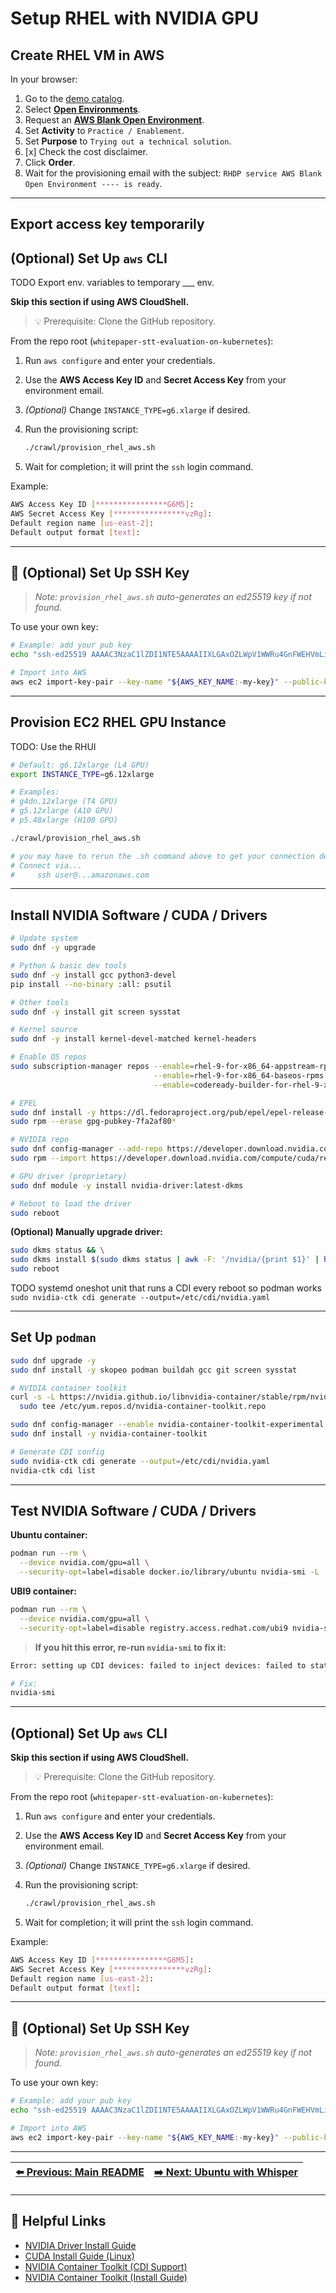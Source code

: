 # Setup RHEL with NVIDIA GPU

## Create RHEL VM in AWS

In your browser:

1. Go to the [demo catalog](https://demo.redhat.com).
2. Select [**Open Environments**](https://catalog.demo.redhat.com/catalog?category=Open_Environments).
3. Request an <a href="https://catalog.demo.redhat.com/catalog?item=babylon-catalog-prod/sandboxes-gpte.sandbox-open.prod&utm_source=webapp&utm_medium=share-linktarget=" target="_blank">**AWS Blank Open Environment**</a>.
4. Set **Activity** to `Practice / Enablement`.
5. Set **Purpose** to `Trying out a technical solution`.
6. [x] Check the cost disclaimer.
7. Click **Order**.
8. Wait for the provisioning email with the subject:
   `RHDP service AWS Blank Open Environment ---- is ready`.

---

## Export access key temporarily

## (Optional) Set Up `aws` CLI

TODO Export env. variables to temporary ___ env.

**Skip this section if using AWS CloudShell.**

> 💡 Prerequisite: Clone the GitHub repository.

From the repo root (`whitepaper-stt-evaluation-on-kubernetes`):

1. Run `aws configure` and enter your credentials.

2. Use the **AWS Access Key ID** and **Secret Access Key** from your environment email.

3. *(Optional)* Change `INSTANCE_TYPE=g6.xlarge` if desired.

4. Run the provisioning script:

   ```sh
   ./crawl/provision_rhel_aws.sh
   ```

5. Wait for completion; it will print the `ssh` login command.

Example:

```sh
AWS Access Key ID [****************G6M5]:
AWS Secret Access Key [****************vzRg]:
Default region name [us-east-2]:
Default output format [text]:
```

---

## 🔑 (Optional) Set Up SSH Key

> *Note: `provision_rhel_aws.sh` auto-generates an ed25519 key if not found.*

To use your own key:

```sh
# Example: add your pub key
echo "ssh-ed25519 AAAAC3NzaC1lZDI1NTE5AAAAIIXLGAxOZLWpV1WWRu4GnFWEHVmLiSeXsMoChi4rXvDl cory@kowdora" > /tmp/id.pub

# Import into AWS
aws ec2 import-key-pair --key-name "${AWS_KEY_NAME:-my-key}" --public-key-material fileb:///tmp/id.pub
```

---

## Provision EC2 RHEL GPU Instance

TODO: Use the RHUI

```sh
# Default: g6.12xlarge (L4 GPU)
export INSTANCE_TYPE=g6.12xlarge

# Examples:
# g4dn.12xlarge (T4 GPU)
# g5.12xlarge (A10 GPU)
# p5.48xlarge (H100 GPU)

./crawl/provision_rhel_aws.sh

# you may have to rerun the .sh command above to get your connection details
# Connect via...
#     ssh user@...amazonaws.com

```

---

## Install NVIDIA Software / CUDA / Drivers

```sh
# Update system
sudo dnf -y upgrade

# Python & basic dev tools
sudo dnf -y install gcc python3-devel
pip install --no-binary :all: psutil

# Other tools
sudo dnf -y install git screen sysstat

# Kernel source
sudo dnf -y install kernel-devel-matched kernel-headers

# Enable OS repos
sudo subscription-manager repos --enable=rhel-9-for-x86_64-appstream-rpms \
                                --enable=rhel-9-for-x86_64-baseos-rpms \
                                --enable=codeready-builder-for-rhel-9-x86_64-rpms

# EPEL
sudo dnf install -y https://dl.fedoraproject.org/pub/epel/epel-release-latest-9.noarch.rpm
sudo rpm --erase gpg-pubkey-7fa2af80*

# NVIDIA repo
sudo dnf config-manager --add-repo https://developer.download.nvidia.com/compute/cuda/repos/rhel9/x86_64/cuda-rhel9.repo
sudo rpm --import https://developer.download.nvidia.com/compute/cuda/repos/fedora39/x86_64/D42D0685.pub

# GPU driver (proprietary)
sudo dnf module -y install nvidia-driver:latest-dkms

# Reboot to load the driver
sudo reboot
```

**(Optional) Manually upgrade driver:**

```sh
sudo dkms status && \
sudo dkms install $(sudo dkms status | awk -F: '/nvidia/{print $1}' | head) && \
sudo reboot
```

TODO systemd oneshot unit that runs a CDI every reboot so podman works `sudo nvidia-ctk cdi generate --output=/etc/cdi/nvidia.yaml`

---

## Set Up `podman`

```sh
sudo dnf upgrade -y
sudo dnf install -y skopeo podman buildah gcc git screen sysstat

# NVIDIA container toolkit
curl -s -L https://nvidia.github.io/libnvidia-container/stable/rpm/nvidia-container-toolkit.repo | \
  sudo tee /etc/yum.repos.d/nvidia-container-toolkit.repo

sudo dnf config-manager --enable nvidia-container-toolkit-experimental
sudo dnf install -y nvidia-container-toolkit

# Generate CDI config
sudo nvidia-ctk cdi generate --output=/etc/cdi/nvidia.yaml
nvidia-ctk cdi list
```

---

## Test NVIDIA Software / CUDA / Drivers

**Ubuntu container:**

```sh
podman run --rm \
  --device nvidia.com/gpu=all \
  --security-opt=label=disable docker.io/library/ubuntu nvidia-smi -L
```

**UBI9 container:**

```sh
podman run --rm \
  --device nvidia.com/gpu=all \
  --security-opt=label=disable registry.access.redhat.com/ubi9 nvidia-smi -L
```

> **If you hit this error, re-run `nvidia-smi` to fix it:**

```sh
Error: setting up CDI devices: failed to inject devices: failed to stat CDI host device "/dev/nvidia-uvm": no such file or directory

# Fix:
nvidia-smi
```

---

## (Optional) Set Up `aws` CLI

**Skip this section if using AWS CloudShell.**

> 💡 Prerequisite: Clone the GitHub repository.

From the repo root (`whitepaper-stt-evaluation-on-kubernetes`):

1. Run `aws configure` and enter your credentials.

2. Use the **AWS Access Key ID** and **Secret Access Key** from your environment email.

3. *(Optional)* Change `INSTANCE_TYPE=g6.xlarge` if desired.

4. Run the provisioning script:

   ```sh
   ./crawl/provision_rhel_aws.sh
   ```

5. Wait for completion; it will print the `ssh` login command.

Example:

```sh
AWS Access Key ID [****************G6M5]:
AWS Secret Access Key [****************vzRg]:
Default region name [us-east-2]:
Default output format [text]:
```

---

## 🔑 (Optional) Set Up SSH Key

> *Note: `provision_rhel_aws.sh` auto-generates an ed25519 key if not found.*

To use your own key:

```sh
# Example: add your pub key
echo "ssh-ed25519 AAAAC3NzaC1lZDI1NTE5AAAAIIXLGAxOZLWpV1WWRu4GnFWEHVmLiSeXsMoChi4rXvDl cory@kowdora" > /tmp/id.pub

# Import into AWS
aws ec2 import-key-pair --key-name "${AWS_KEY_NAME:-my-key}" --public-key-material fileb:///tmp/id.pub
```

---

| [⬅️ Previous: Main README](./README.md) | [➡️ Next: Ubuntu with Whisper](./openai-whisper/ubuntu/README.md) |
| --------------------------------------- | ----------------------------------------------------------------- |

---

## 🔗 Helpful Links

* [NVIDIA Driver Install Guide](https://docs.nvidia.com/datacenter/tesla/driver-installation-guide/index.html)
* [CUDA Install Guide (Linux)](https://docs.nvidia.com/cuda/cuda-installation-guide-linux)
* [NVIDIA Container Toolkit (CDI Support)](https://docs.nvidia.com/datacenter/cloud-native/container-toolkit/latest/cdi-support.html)
* [NVIDIA Container Toolkit (Install Guide)](https://docs.nvidia.com/datacenter/cloud-native/container-toolkit/latest/install-guide.html)
